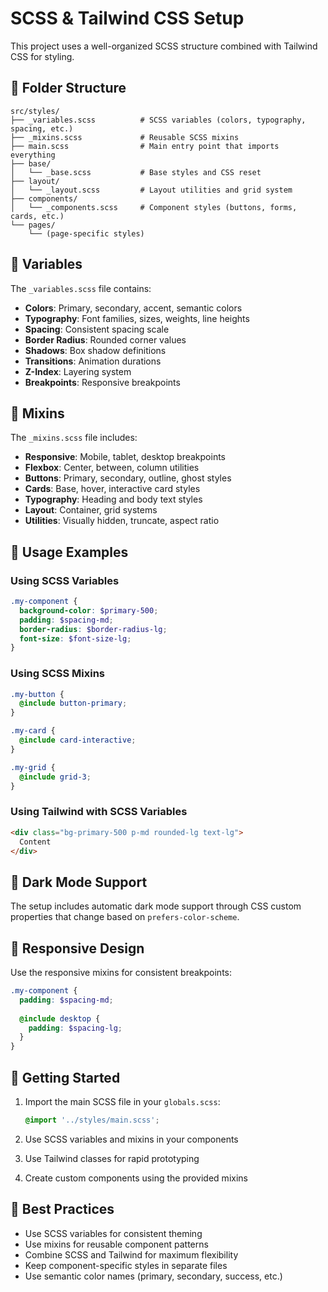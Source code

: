 # SCSS & Tailwind CSS Setup

This project uses a well-organized SCSS structure combined with Tailwind CSS for styling.

## 📁 Folder Structure

```
src/styles/
├── _variables.scss          # SCSS variables (colors, typography, spacing, etc.)
├── _mixins.scss             # Reusable SCSS mixins
├── main.scss                # Main entry point that imports everything
├── base/
│   └── _base.scss           # Base styles and CSS reset
├── layout/
│   └── _layout.scss         # Layout utilities and grid system
├── components/
│   └── _components.scss     # Component styles (buttons, forms, cards, etc.)
└── pages/
    └── (page-specific styles)
```

## 🎨 Variables

The `_variables.scss` file contains:

- **Colors**: Primary, secondary, accent, semantic colors
- **Typography**: Font families, sizes, weights, line heights
- **Spacing**: Consistent spacing scale
- **Border Radius**: Rounded corner values
- **Shadows**: Box shadow definitions
- **Transitions**: Animation durations
- **Z-Index**: Layering system
- **Breakpoints**: Responsive breakpoints

## 🔧 Mixins

The `_mixins.scss` file includes:

- **Responsive**: Mobile, tablet, desktop breakpoints
- **Flexbox**: Center, between, column utilities
- **Buttons**: Primary, secondary, outline, ghost styles
- **Cards**: Base, hover, interactive card styles
- **Typography**: Heading and body text styles
- **Layout**: Container, grid systems
- **Utilities**: Visually hidden, truncate, aspect ratio

## 🎯 Usage Examples

### Using SCSS Variables
```scss
.my-component {
  background-color: $primary-500;
  padding: $spacing-md;
  border-radius: $border-radius-lg;
  font-size: $font-size-lg;
}
```

### Using SCSS Mixins
```scss
.my-button {
  @include button-primary;
}

.my-card {
  @include card-interactive;
}

.my-grid {
  @include grid-3;
}
```

### Using Tailwind with SCSS Variables
```html
<div class="bg-primary-500 p-md rounded-lg text-lg">
  Content
</div>
```

## 🌙 Dark Mode Support

The setup includes automatic dark mode support through CSS custom properties that change based on `prefers-color-scheme`.

## 📱 Responsive Design

Use the responsive mixins for consistent breakpoints:

```scss
.my-component {
  padding: $spacing-md;
  
  @include desktop {
    padding: $spacing-lg;
  }
}
```

## 🚀 Getting Started

1. Import the main SCSS file in your `globals.scss`:
   ```scss
   @import '../styles/main.scss';
   ```

2. Use SCSS variables and mixins in your components
3. Use Tailwind classes for rapid prototyping
4. Create custom components using the provided mixins

## 📝 Best Practices

- Use SCSS variables for consistent theming
- Use mixins for reusable component patterns
- Combine SCSS and Tailwind for maximum flexibility
- Keep component-specific styles in separate files
- Use semantic color names (primary, secondary, success, etc.)
